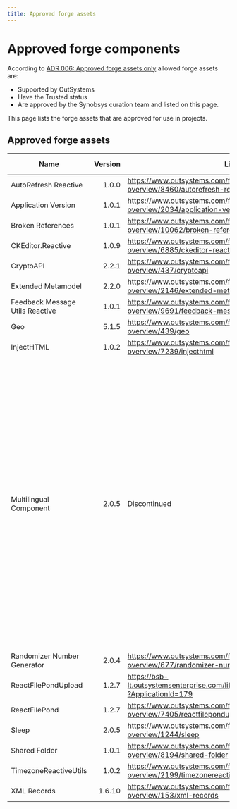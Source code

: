 ```yaml
---
title: Approved forge assets
---
```


# Approved forge components

According to [ADR 006: Approved forge assets only](ADR-006-approved-forge-components-only.html) allowed forge assets are:

* Supported by OutSystems
* Have the Trusted status
* Are approved by the Synobsys curation team and listed on this page.

This page lists the forge assets that are approved for use in projects.

## Approved forge assets

| Name | Version | Link | Approved By | Approved on | Curation Log |
| --- | -----: | --- | --- | --- |--- |
|AutoRefresh Reactive|1.0.0|<https://www.outsystems.com/forge/component-overview/8460/autorefresh-reactive>| - | pending | [todo](todo) |
| Application Version | 1.0.1 | <https://www.outsystems.com/forge/component-overview/2034/application-version> | Paul | 2021-10| - |
| Broken References | 1.0.1 | <https://www.outsystems.com/forge/component-overview/10062/broken-references> | Paul | 2021 | - |
|CKEditor.Reactive|1.0.9| <https://www.outsystems.com/forge/component-overview/6885/ckeditor-reactive> | Paul | 2021 | - |
| CryptoAPI | 2.2.1 | <https://www.outsystems.com/forge/component-overview/437/cryptoapi> | Paul | 2016 | - |
| Extended Metamodel | 2.2.0 | <https://www.outsystems.com/forge/component-overview/2146/extended-metamodel> | Paul | 2021-10-21 | - |
| Feedback Message Utils Reactive | 1.0.1 | <https://www.outsystems.com/forge/component-overview/9691/feedback-message-utils-reactive> | Paul | - |
| Geo | 5.1.5 | <https://www.outsystems.com/forge/component-overview/439/geo> | Paul | 2021 | - |
| InjectHTML | 1.0.2 | <https://www.outsystems.com/forge/component-overview/7239/injecthtml> | Paul | 2021-10-01 | - |
| Multilingual Component | 2.0.5 | Discontinued | - | - | Multilingual Forge component was discontinued on July 5th, 2021. If you wish to continue using a supported translations mechanism in your applications, you should update your Platform Server to 11.12.0 and follow the steps on How to migrate translations from Multilingual Forge component to Multilingual on Service Studio. |
| Randomizer Number Generator | 2.0.4 | <https://www.outsystems.com/forge/component-overview/677/randomizer-number-generator> | Trusted |  |  |
| ReactFilePondUpload | 1.2.7 | <https://bsb-lt.outsystemsenterprise.com/lifetime/Application_Details.aspx?ApplicationId=179> | Paul | 2021-10-21 |  |
| ReactFilePond | 1.2.7 |<https://www.outsystems.com/forge/component-overview/7405/reactfilepondupload> |Trusted | 2021-08-30 | - |
| Sleep | 2.0.5 | https://www.outsystems.com/forge/component-overview/1244/sleep | Paul | - | - |
| Shared Folder | 1.0.1 | <https://www.outsystems.com/forge/component-overview/8194/shared-folder> | Paul | 2021-07-21 | - |
| TimezoneReactiveUtils | 1.0.2 | <https://www.outsystems.com/forge/component-overview/2199/timezonereactiveutils> | Paul | 2021-10-21 | replacement for timezone |
| XML Records | 1.6.10 | <https://www.outsystems.com/forge/component-overview/153/xml-records> | Paul | 2021 | - |